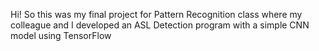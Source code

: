 Hi! So this was my final project for Pattern Recognition class where my colleague and I developed an ASL Detection program with a simple CNN model using TensorFlow
